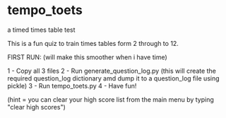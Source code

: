 # tempo_toets
a timed times table test

This is a fun quiz to train times tables form 2 through to 12.

FIRST RUN:
(will make this smoother when i have time)

1 - Copy all 3 files
2 - Run generate_question_log.py (this will create the required question_log dictionary amd dump it to a question_log file using pickle)
3 - Run tempo_toets.py 
4 - Have fun!

(hint = you can clear your high score list from the main menu by typing "clear high scores")
